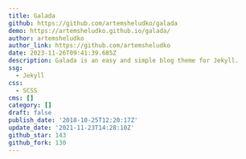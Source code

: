 ```yaml
---
title: Galada
github: https://github.com/artemsheludko/galada
demo: https://artemsheludko.github.io/galada/
author: artemsheludko
author_link: https://github.com/artemsheludko
date: 2023-11-26T09:41:39.685Z
description: Galada is an easy and simple blog theme for Jekyll.
ssg:
  - Jekyll
css:
  - SCSS
cms: []
category: []
draft: false
publish_date: '2018-10-25T12:20:17Z'
update_date: '2021-11-23T14:28:10Z'
github_star: 143
github_fork: 130
---
```

